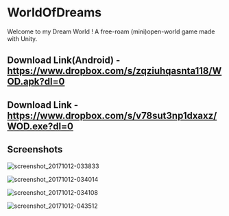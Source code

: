 # WorldOfDreams

Welcome to my Dream World ! A free-roam (mini)open-world game made with Unity.  

## Download Link(Android) - https://www.dropbox.com/s/zqziuhqasnta118/WOD.apk?dl=0

## Download Link - https://www.dropbox.com/s/v78sut3np1dxaxz/WOD.exe?dl=0 


## Screenshots         
  
 
![screenshot_20171012-033833](https://user-images.githubusercontent.com/31897425/31470124-2a4927fc-af02-11e7-90ff-b1bad755a1be.png)

![screenshot_20171012-034014](https://user-images.githubusercontent.com/31897425/31470125-2a761a3c-af02-11e7-81f4-dafe6e659b2d.png)

![screenshot_20171012-034108](https://user-images.githubusercontent.com/31897425/31470126-2aa2a138-af02-11e7-87d1-22ed6d7b6090.png)

![screenshot_20171012-043512](https://user-images.githubusercontent.com/31897425/31471533-ebfa280c-af06-11e7-85e6-907fb7569958.png)
